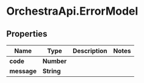 # OrchestraApi.ErrorModel

## Properties
Name | Type | Description | Notes
------------ | ------------- | ------------- | -------------
**code** | **Number** |  | 
**message** | **String** |  | 


